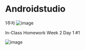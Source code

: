 # Androidstudio
1주차
![image](https://user-images.githubusercontent.com/51051548/110567224-80254080-8194-11eb-97b6-e0acadecedd7.png)

In-Class Homework Week 2 Day 1 #1

![image](https://user-images.githubusercontent.com/51051548/110567019-32103d00-8194-11eb-9295-7f96be244dae.png)
